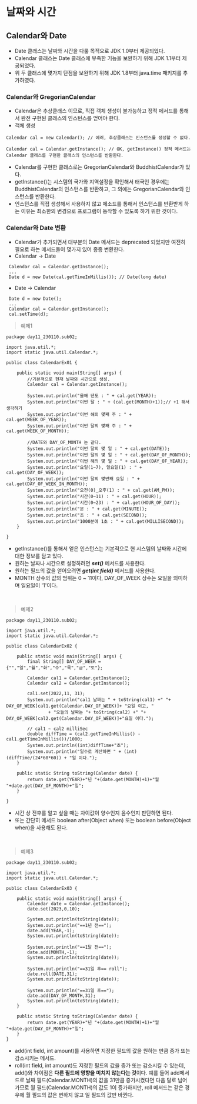 # 날짜와 시간
## Calendar와 Date
- Date 클래스는 날짜와 시간을 다룰 목적으로 JDK 1.0부터 제공되었다.
- Calendar 클래스는 Date 클래스에 부족한 기능을 보완하기 위해 JDK 1.1부터 제공되었다.
- 위 두 클래스에 몇가지 단점을 보완하기 위해 JDK 1.8부터 java.time 패키지를 추가하였다.

### Calendar와 GregorianCalendar
- Calendar은 추상클래스 이므로, 직접 객체 생성이 불가능하고 정적 메서드를 통해서 완전 구현된 클래스의 인스턴스를 얻어야 한다.
- 객체 생성
```
Calendar cal = new Calendar(); // 에러, 추상클래스는 인스턴스를 생성할 수 없다.

Calendar cal = Calendar.getInstance(); // OK, getInstance() 정적 메서드는 Calendar 클래스를 구현한 클래스의 인스턴스를 반환한다.
```

- Calendar를 구현한 클래스로는 GregorianCalendar와 BuddhistCalendar가 있다.
- getInstance()는 시스템의 국가와 지역설정을 확인해서 태국인 경우에는 BuddhistCalendar의 인스턴스를 반환하고, 그 외에는 
  GregorianCalendar와 인스턴스를 반환한다.
- 인스턴스를 직접 생성해서 사용하지 않고 메소드를 통해서 인스턴스를 반환받게 하는 이유는 최소한의 변경으로 프로그램이 
  동작할 수 있도록 하기 위한 것이다.

### Calendar와 Date 변환
- Calendar가 추가되면서 대부분의 Date 메서드는 deprecated 되었지만 여전히 필요로 하는 메서드들이 몇가지 있어 종종 변환한다.
- Calendar -> Date
```
 Calendar cal = Calendar.getInstance();
 ...
 Date d = new Date(cal.getTimeInMillis()); // Date(long date)
```

- Date -> Calendar
```
 Date d = new Date();
 ...
 Calendar cal = Calendar.getInstance();
 cal.setTime(d);
```

>예제1
```
package day11_230110.sub02;

import java.util.*;
import static java.util.Calendar.*;

public class CalendarEx01 {

	public static void main(String[] args) {
		//기본적으로 현재 날짜와 시간으로 생성.
		Calendar cal = Calendar.getInstance();
		
		System.out.println("올해 년도 : " + cal.get(YEAR));
		System.out.println("이번 달 : " + (cal.get(MONTH)+1));// +1 해서 생각하기
		System.out.println("이번 해의 몇째 주 : " + cal.get(WEEK_OF_YEAR));
		System.out.println("이번 달의 몇째 주 : " + cal.get(WEEK_OF_MONTH));
		
		//DATE와 DAY_OF_MONTH 는 같다.
		System.out.println("이번 달의 몇 일 : " + cal.get(DATE));
		System.out.println("이번 달의 몇 일 : " + cal.get(DAY_OF_MONTH));
		System.out.println("이번 해의 몇 일 : " + cal.get(DAY_OF_YEAR));
		System.out.println("요일(1~7), 일요일(1) : " + cal.get(DAY_OF_WEEK));
		System.out.println("이번 달의 몇번째 요일 : " + cal.get(DAY_OF_WEEK_IN_MONTH));
		System.out.println("오전(0)_오후(1) : " + cal.get(AM_PM));
		System.out.println("시간(0~11) : " + cal.get(HOUR));
		System.out.println("시간(0~23) : " + cal.get(HOUR_OF_DAY));
		System.out.println("분 : " + cal.get(MINUTE));
		System.out.println("초 : " + cal.get(SECOND));
		System.out.println("1000분에 1초 : " + cal.get(MILLISECOND));
	}

}
```
- getInstance()를 통해서 얻은 인스턴스는 기본적으로 현 시스템의 날짜와 시간에 대한 정보를 담고 있다.
- 원하는 날짜나 시간으로 설정하려면 ***set()*** 메서드를 사용한다.
- 원하는 필드의 값을 얻어오려면 ***get(int field)*** 메서드를 사용한다.
- MONTH 상수의 값의 범위는 0 ~ 11이다, DAY_OF_WEEK 상수는 요일을 의미하며 일요일이 '1'이다.

<br>

>예제2
```
package day11_230110.sub02;

import java.util.*;
import static java.util.Calendar.*;

public class CalendarEx02 {

	public static void main(String[] args) {
		final String[] DAY_OF_WEEK = {"","일","월","화","수","목","금","토"};
		
		Calendar cal1 = Calendar.getInstance();
		Calendar cal2 = Calendar.getInstance();
		
		cal1.set(2022,11, 31);
		System.out.println("cal1 날짜는 " + toString(cal1) +" "+ DAY_OF_WEEK[cal1.get(Calendar.DAY_OF_WEEK)]+ "요일 이고, "
				+ "오늘의 날짜는 "+ toString(cal2) +" "+ DAY_OF_WEEK[cal2.get(Calendar.DAY_OF_WEEK)]+"요일 이다.");
		
		// cal1 ~ cal2 milliSec
		double diffTime = (cal2.getTimeInMillis() - cal1.getTimeInMillis())/1000;
		System.out.println((int)diffTime+"초");
		System.out.println("일수로 계산하면 " + (int)(diffTime/(24*60*60)) + "일 이다.");
	}
	
	public static String toString(Calendar date) {
		return date.get(YEAR)+"년 "+(date.get(MONTH)+1)+"월 "+date.get(DAY_OF_MONTH)+"일";
	}

}
```
- 시간 상 전후를 알고 싶을 때는 차이값이 양수인지 음수인지 판단하면 된다.
- 또는 간단히 메서드 boolean after(Object when) 또는 boolean before(Object when)을 사용해도 된다.

<br>

>예제3
```
package day11_230110.sub02;

import java.util.*;
import static java.util.Calendar.*;

public class CalendarEx03 {

	public static void main(String[] args) {
		Calendar date = Calendar.getInstance();
		date.set(2023,0,10);
		
		System.out.println(toString(date));
		System.out.println("==1년 전==");
		date.add(YEAR,-1);
		System.out.println(toString(date));
		
		System.out.println("==1달 전==");
		date.add(MONTH,-1);
		System.out.println(toString(date));
		
		System.out.println("==31일 후== roll");
		date.roll(DATE,31);
		System.out.println(toString(date));
		
		System.out.println("==31일 후==");
		date.add(DAY_OF_MONTH,31);
		System.out.println(toString(date));
	}
	
	public static String toString(Calendar date) {
		return date.get(YEAR)+"년 "+(date.get(MONTH)+1)+"월 "+date.get(DAY_OF_MONTH)+"일";
	}
}
```
- add(int field, int amount)를 사용하면 지정한 필드의 값을 원하는 만큼 증가 또는 감소시키는 메서드.
- roll(int field, int amount)도 지정한 필드의 값을 증가 또는 감소시킬 수 있는데, add()와 차이점은 <b>다른 필드에 영향을 미치지 않는다는 것</b>이다.
  예를 들어 add메서드로 날짜 필드(Calendar.MONTH)의 값을 31만큼 증가시켰다면 다음 달로 넘어가므로 월 필드(Calendar.MONTH)의 값도 1이 증가하지만, 
  roll 메서드는 같은 경우에 월 필드의 값은 변하지 않고 일 필드의 값만 바뀐다.